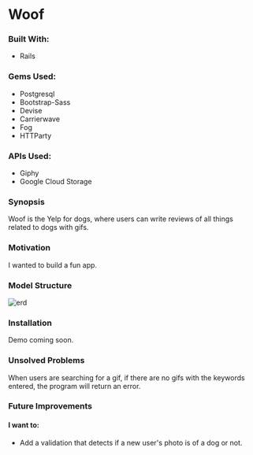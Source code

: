# Woof

### Built With:

- Rails

### Gems Used:

- Postgresql
- Bootstrap-Sass
- Devise
- Carrierwave
- Fog
- HTTParty

### APIs Used:

- Giphy
- Google Cloud Storage

### Synopsis

Woof is the Yelp for dogs, where users can write reviews of all things related to dogs with gifs.

### Motivation

I wanted to build a fun app.


### Model Structure

![erd](http://full/path/to/erd.jpg)

### Installation

Demo coming soon.

### Unsolved Problems

When users are searching for a gif, if there are no gifs with the keywords entered, the program will return an error.


### Future Improvements

#### I want to:

- Add a validation that detects if a new user's photo is of a dog or not.
